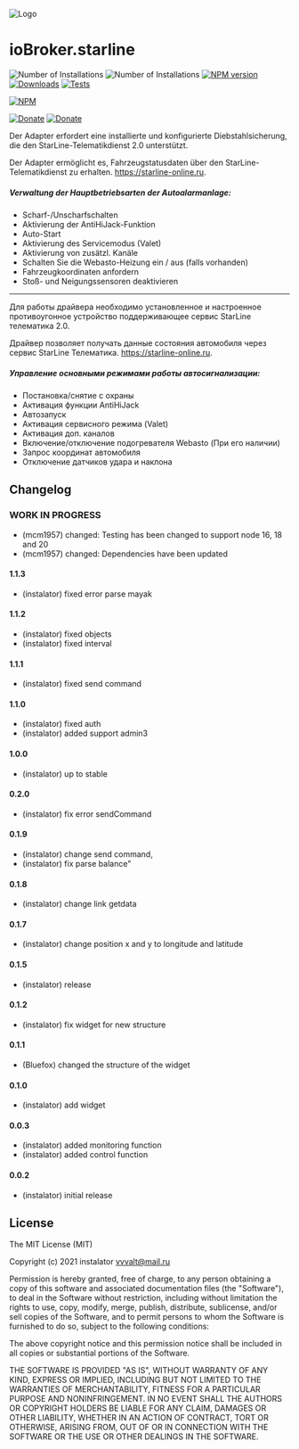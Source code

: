 ![Logo](admin/starline_git.jpg)
# ioBroker.starline
![Number of Installations](http://iobroker.live/badges/starline-installed.svg) ![Number of Installations](http://iobroker.live/badges/starline-stable.svg) 
[![NPM version](https://img.shields.io/npm/v/iobroker.starline.svg)](https://www.npmjs.com/package/iobroker.starline)
[![Downloads](https://img.shields.io/npm/dm/iobroker.starline.svg)](https://www.npmjs.com/package/iobroker.starline)
[![Tests](https://github.com/instalator/iobroker.starline/workflows/Test%20and%20Release/badge.svg)](https://github.com/instalator/ioBroker.starline/actions/)

[![NPM](https://nodei.co/npm/iobroker.starline.png?downloads=true)](https://nodei.co/npm/iobroker.starline/)

[![Donate](https://img.shields.io/badge/donate-YooMoney-green)](https://sobe.ru/na/instalator)
[![Donate](https://img.shields.io/badge/Donate-PayPal-green.svg)](https://www.paypal.com/cgi-bin/webscr?cmd=_s-xclick&hosted_button_id=PFUALWTR2CTPY)

Der Adapter erfordert eine installierte und konfigurierte Diebstahlsicherung, die den StarLine-Telematikdienst 2.0 unterstützt.

Der Adapter ermöglicht es, Fahrzeugstatusdaten über den StarLine-Telematikdienst zu erhalten. https://starline-online.ru.
##### Verwaltung der Hauptbetriebsarten der Autoalarmanlage:
   - Scharf-/Unscharfschalten
   - Aktivierung der AntiHiJack-Funktion
   - Auto-Start
   - Aktivierung des Servicemodus (Valet)
   - Aktivierung von zusätzl. Kanäle
   - Schalten Sie die Webasto-Heizung ein / aus (falls vorhanden)
   - Fahrzeugkoordinaten anfordern
   - Stoß- und Neigungssensoren deaktivieren

----------------------

Для работы драйвера необходимо установленное и настроенное противоугонное устройство поддерживающее сервис StarLine телематика 2.0.

Драйвер позволяет получать данные состояния автомобиля через сервис StarLine Телематика. https://starline-online.ru.
##### Управление основными режимами работы автосигнализации:
  - Постановка/снятие с охраны
  - Активация функции AntiHiJack
  - Автозапуск
  - Активация сервисного режима (Valet)
  - Активация доп. каналов
  - Включение/отключение подогревателя Webasto (При его наличии)
  - Запрос координат автомобиля
  - Отключение датчиков удара и наклона

## Changelog

<!--
    Placeholder for the next version (at the beginning of the line):
    ### **WORK IN PROGRESS**
-->
### **WORK IN PROGRESS**
-   (mcm1957) changed: Testing has been changed to support node 16, 18 and 20
-   (mcm1957) changed: Dependencies have been updated

#### 1.1.3
* (instalator) fixed error parse mayak

#### 1.1.2
* (instalator) fixed objects
* (instalator) fixed interval

#### 1.1.1
* (instalator) fixed send command

#### 1.1.0
* (instalator) fixed auth
* (instalator) added support admin3

#### 1.0.0
* (instalator) up to stable

#### 0.2.0
* (instalator) fix error sendCommand

#### 0.1.9
* (instalator) change send command, 
* (instalator) fix parse balance"

#### 0.1.8
* (instalator) change link getdata

#### 0.1.7
* (instalator) change position x and y to longitude and latitude

#### 0.1.5
* (instalator) release

#### 0.1.2
* (instalator) fix widget for new structure

#### 0.1.1
* (Bluefox) changed the structure of the widget

#### 0.1.0
* (instalator) add widget

#### 0.0.3
* (instalator) added monitoring function
* (instalator) added control function

#### 0.0.2
* (instalator) initial release

## License
The MIT License (MIT)

Copyright (c) 2021 instalator <vvvalt@mail.ru>

Permission is hereby granted, free of charge, to any person obtaining a copy
of this software and associated documentation files (the "Software"), to deal
in the Software without restriction, including without limitation the rights
to use, copy, modify, merge, publish, distribute, sublicense, and/or sell
copies of the Software, and to permit persons to whom the Software is
furnished to do so, subject to the following conditions:

The above copyright notice and this permission notice shall be included in all
copies or substantial portions of the Software.

THE SOFTWARE IS PROVIDED "AS IS", WITHOUT WARRANTY OF ANY KIND, EXPRESS OR
IMPLIED, INCLUDING BUT NOT LIMITED TO THE WARRANTIES OF MERCHANTABILITY,
FITNESS FOR A PARTICULAR PURPOSE AND NONINFRINGEMENT. IN NO EVENT SHALL THE
AUTHORS OR COPYRIGHT HOLDERS BE LIABLE FOR ANY CLAIM, DAMAGES OR OTHER
LIABILITY, WHETHER IN AN ACTION OF CONTRACT, TORT OR OTHERWISE, ARISING FROM,
OUT OF OR IN CONNECTION WITH THE SOFTWARE OR THE USE OR OTHER DEALINGS IN THE
SOFTWARE.

